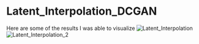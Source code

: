 # Latent_Interpolation_DCGAN
Here are some of the results I was able to visualize
![Latent_Interpolation](https://user-images.githubusercontent.com/69897849/120919698-96319700-c6d8-11eb-969b-33e3724b0bc9.PNG)
![Latent_Interpolation_2](https://user-images.githubusercontent.com/69897849/120919701-97fb5a80-c6d8-11eb-8041-d7d865f524dc.PNG)
